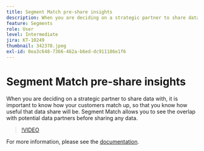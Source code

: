 ```yaml
---
title: Segment Match pre-share insights
description: When you are deciding on a strategic partner to share data with, it is important to know how your customers match up, so that you know how useful that data share will be. Segment Match allows you to see the overlap with potential data partners before sharing any data, and also complete the two-way sharing of data with those partners.
feature: Segments
role: User
level: Intermediate
jira: KT-10249
thumbnail: 342378.jpeg
exl-id: 0ea3c648-7366-462a-b6ed-dc911186e1f6
---
```

# Segment Match pre-share insights

When you are deciding on a strategic partner to share data with, it is important to know how your customers match up, so that you know how useful that data share will be. Segment Match allows you to see the overlap with potential data partners before sharing any data.

>[!VIDEO](https://video.tv.adobe.com/v/342378/?quality=12&learn=on)

For more information, please see the [documentation](https://experienceleague.adobe.com/docs/experience-platform/segmentation/ui/segment-match/overview.html?lang=en).
